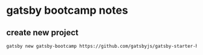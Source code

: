 # gatsby bootcamp notes

## create new project
```sh
gatsby new gatsby-bootcamp https://github.com/gatsbyjs/gatsby-starter-hello-world
```
